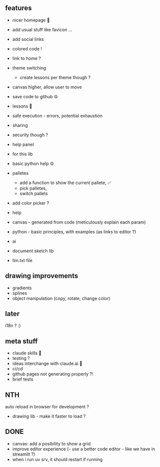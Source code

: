 

## features
- nicer homepage 🚧
 - add usual stuff like favicon ...
 - add social links
 - colored code !
- link to home ?
- theme switching
  - create lessons per theme though ?
- canvas higher, allow user to move
- save code to github ☮️
- lessons 🚧
- safe execution - errors, potential exhaustion
- sharing
 - security though ?
- help panel
 - for this lib
 - basic python help ☮️
- palletes
  - add a function to show the current pallete, ✅
  - pick palletes, 
  - switch pallets
- add color picker ?
- help
 - canvas - generated from code (meticulously explain each param)
 - python - basic principles, with examples (as links to editor ?)

 - ai
  - document sketch lib
  - llm.txt file

## drawing improvements
- gradients 
- splines
- object manipulation (copy, rotate, change color)


## later
i18n ? :)

## meta stuff
- claude skills 🚧
 - testing ?
- ideas interchange with claude.ai 🚧
- ci/cd
 - github pages not generating properly ?!
- brief tests

## NTH
auto reload in browser for development ?
- drawing lib - make it faster to load ?

## DONE
- canvas: add a posibility to show a grid
- improve editor experience  (- use a better code editor - like we have in streamlit ?)
- when i run uv srv, it should restart if running